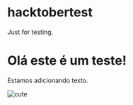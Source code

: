 # hacktobertest
Just for testing.

# Olá este é um teste!
Estamos adicionando texto.

![cute](https://images-na.ssl-images-amazon.com/images/I/71kkMXAcLCL.png)
